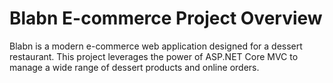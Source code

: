 <h1>Blabn E-commerce Project Overview</h1>
<p>Blabn is a modern e-commerce web application designed for a dessert restaurant. This project leverages the power of ASP.NET Core MVC to manage a wide range of dessert products and online orders.</p>
